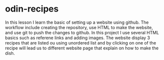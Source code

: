 # odin-recipes
In this lesson I learn the basic of setting up a website using github.
The workflow include creating the repository, use HTML to make the website, and use git to push the changes to github.
In this project I use several HTML basics such as referene links and adding images.
The website display 3 recipes that are listed ou using unordered list and by clicking on one of the recipe will lead us to different website page that explain on how to make the dish.